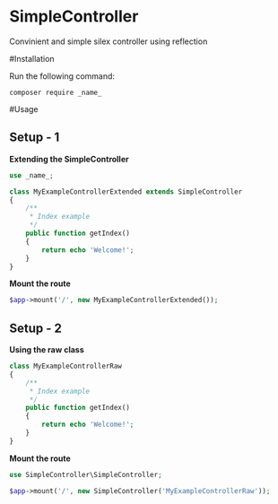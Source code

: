 # SimpleController
Convinient and simple silex controller using reflection

#Installation

Run the following command:

```shell
composer require _name_
```

#Usage

## Setup - 1

**Extending the SimpleController**

```php
use _name_;

class MyExampleControllerExtended extends SimpleController
{
	/**
	 * Index example
	 */
	public function getIndex()
	{
		return echo 'Welcome!';
	}
}
```

**Mount the route**

```php
$app->mount('/', new MyExampleControllerExtended());
```

## Setup - 2

**Using the raw class**

```php
class MyExampleControllerRaw
{
	/**
	 * Index example
	 */
	public function getIndex()
	{
		return echo 'Welcome!';
	}
}
```

**Mount the route**

```php
use SimpleController\SimpleController;

$app->mount('/', new SimpleController('MyExampleControllerRaw'));
```
